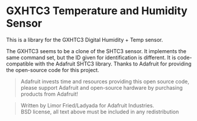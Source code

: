 # GXHTC3 Temperature and Humidity Sensor
This is a library for the GXHTC3 Digital Humidity + Temp sensor.

The GXHTC3 seems to be a clone of the SHTC3 sensor. It implements the same command set, but the ID given for identification is different.
It is code-compatible with the Adafruit SHTC3 library. Thanks to Adafruit for providing the open-source code for this project.

> Adafruit invests time and resources providing this open source code,
> please support Adafruit and open-source hardware by purchasing
> products from Adafruit!

> Written by Limor Fried/Ladyada for Adafruit Industries.  
> BSD license, all text above must be included in any redistribution
